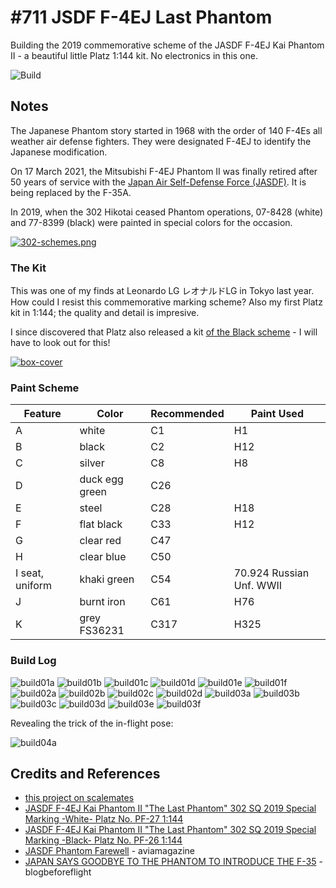 # #711 JSDF F-4EJ Last Phantom

Building the 2019 commemorative scheme of the JASDF F-4EJ Kai Phantom II - a beautiful little Platz 1:144 kit.
No electronics in this one.

![Build](./assets/F-4EJ_build.jpg?raw=true)

## Notes

The Japanese Phantom story started in 1968 with the order of 140 F-4Es all weather air defense fighters.
They were designated F-4EJ to identify the Japanese modification.

On 17 March 2021, the Mitsubishi F-4EJ Phantom II was finally retired after 50 years of service with the
[Japan Air Self-Defense Force (JASDF)](https://en.wikipedia.org/wiki/Japan_Air_Self-Defense_Force).
It is being replaced by the F-35A.

In 2019, when the 302 Hikotai ceased Phantom operations,
07-8428 (white) and 77-8399 (black) were painted in special colors for the occasion.

[![302-schemes.png](./assets/302-schemes.png?raw=true)](https://www.blogbeforeflight.net/2018/12/japan-says-goodbye-phantom-move-f-35.html)

### The Kit

This was one of my finds at Leonardo LG レオナルドLG in Tokyo last year.
How could I resist this commemorative marking scheme? Also my first Platz kit in 1:144; the quality and detail is impresive.

I since discovered that Platz also released a kit [of the Black scheme](https://www.scalemates.com/kits/platz-pf-26-jasdf-f-4ej-kai-phantom-ii-last-phantom--1276764) - I will have to look out for this!

[![box-cover](./assets/box-cover.jpg?raw=true)](https://www.scalemates.com/kits/platz-pf-27-jasdf-f-4ej-kai-phantom-ii-last-phantom--1276791)

### Paint Scheme

| Feature               | Color                | Recommended | Paint Used |
|-----------------------|----------------------|-------------|------------|
| A                     | white                | C1          | H1         |
| B                     | black                | C2          | H12        |
| C                     | silver               | C8          | H8         |
| D                     | duck egg green       | C26         |            |
| E                     | steel                | C28         | H18        |
| F                     | flat black           | C33         | H12        |
| G                     | clear red            | C47         |            |
| H                     | clear blue           | C50         |            |
| I seat, uniform       | khaki green          | C54         | 70.924 Russian Unf. WWII           |
| J                     | burnt iron           | C61         | H76        |
| K                     | grey FS36231         | C317        | H325       |

### Build Log

![build01a](./assets/build01a.jpg?raw=true)
![build01b](./assets/build01b.jpg?raw=true)
![build01c](./assets/build01c.jpg?raw=true)
![build01d](./assets/build01d.jpg?raw=true)
![build01e](./assets/build01e.jpg?raw=true)
![build01f](./assets/build01f.jpg?raw=true)
![build02a](./assets/build02a.jpg?raw=true)
![build02b](./assets/build02b.jpg?raw=true)
![build02c](./assets/build02c.jpg?raw=true)
![build02d](./assets/build02d.jpg?raw=true)
![build03a](./assets/build03a.jpg?raw=true)
![build03b](./assets/build03b.jpg?raw=true)
![build03c](./assets/build03c.jpg?raw=true)
![build03d](./assets/build03d.jpg?raw=true)
![build03e](./assets/build03e.jpg?raw=true)
![build03f](./assets/build03f.jpg?raw=true)

Revealing the trick of the in-flight pose:

![build04a](./assets/build04a.jpg?raw=true)

## Credits and References

* [this project on scalemates](https://www.scalemates.com/profiles/mate.php?id=74137&p=projects&project=145730)
* [JASDF F-4EJ Kai Phantom II "The Last Phantom" 302 SQ 2019 Special Marking -White- Platz No. PF-27 1:144](https://www.scalemates.com/kits/platz-pf-27-jasdf-f-4ej-kai-phantom-ii-last-phantom--1276791)
* [JASDF F-4EJ Kai Phantom II "The Last Phantom" 302 SQ 2019 Special Marking -Black- Platz No. PF-26 1:144](https://www.scalemates.com/kits/platz-pf-26-jasdf-f-4ej-kai-phantom-ii-last-phantom--1276764)
* [JASDF Phantom Farewell](https://www.aviamagazine.com/reports/specials/jasdf-phantom-farewell/index.aspx) - aviamagazine
* [JAPAN SAYS GOODBYE TO THE PHANTOM TO INTRODUCE THE F-35](https://www.blogbeforeflight.net/2018/12/japan-says-goodbye-phantom-move-f-35.html) - blogbeforeflight
